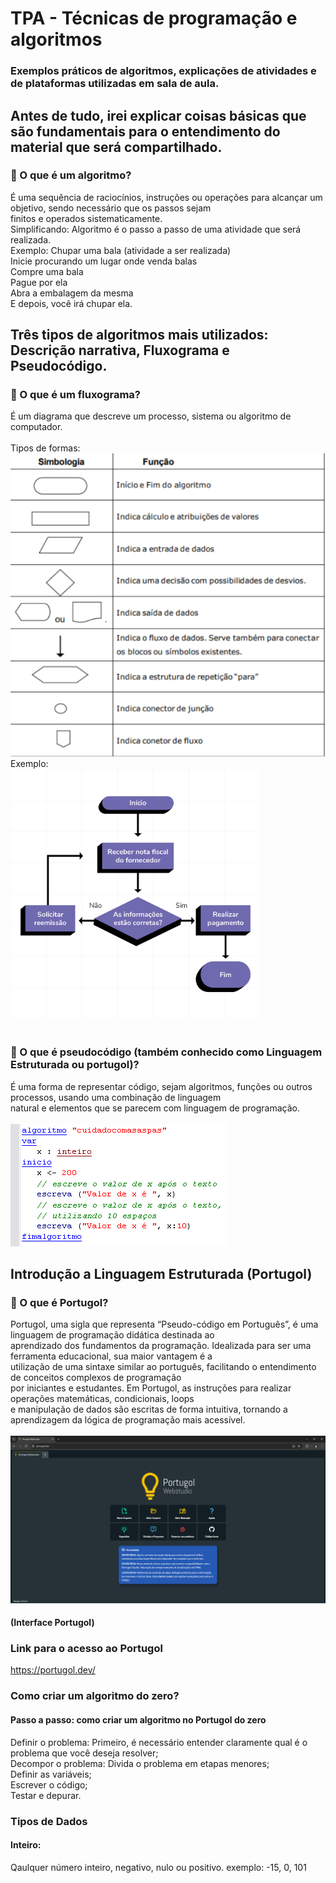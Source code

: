 # TPA - Técnicas de programação e algoritmos
### Exemplos práticos de algoritmos, explicações de atividades e de plataformas utilizadas em sala de aula.
>
## Antes de tudo, irei explicar coisas básicas que são fundamentais para o entendimento do material que será compartilhado.
>
### 📌 O que é um algoritmo?
É uma sequência de raciocínios, instruções ou operações para alcançar um objetivo, sendo necessário que os passos sejam </br>
finitos e operados sistematicamente.
</br>Simplificando: Algoritmo é o passo a passo de uma atividade que será realizada.
</br>Exemplo: Chupar uma bala (atividade a ser realizada)
</br>Inicie procurando um lugar onde venda balas 
</br>Compre uma bala
</br>Pague por ela
</br>Abra a embalagem da mesma
</br>E depois, você irá chupar ela.
</br>

## Três tipos de algoritmos mais utilizados: Descrição narrativa, Fluxograma e Pseudocódigo.

### 📌 O que é um fluxograma?
É um diagrama que descreve um processo, sistema ou algoritmo de computador.</br>
</br> Tipos de formas:
</br><img src="formas_portugol.png"> 
</br> Exemplo:
</br><img src="fluxograma.png" width=400 height=400> 
</br></br>
### 📌 O que é pseudocódigo (também conhecido como Linguagem Estruturada ou portugol)?
É uma forma de representar código, sejam algoritmos, funções ou outros processos, usando uma combinação de linguagem</br>
natural e elementos que se parecem com linguagem de programação.</br>
</br><img src="pseudocodigo.png"> 

## Introdução a Linguagem Estruturada (Portugol)

### 📌 O que é Portugol?
Portugol, uma sigla que representa “Pseudo-código em Português”, é uma linguagem de programação didática destinada ao </br>
aprendizado dos fundamentos da programação. Idealizada para ser uma ferramenta educacional, sua maior vantagem é a </br>
utilização de uma sintaxe similar ao português, facilitando o entendimento de conceitos complexos de programação </br>
por iniciantes e estudantes. Em Portugol, as instruções para realizar operações matemáticas, condicionais, loops </br>
e manipulação de dados são escritas de forma intuitiva, tornando a aprendizagem da lógica de programação mais acessível.</br>
</br><img src="portugol.png"> 
#### (Interface Portugol)

### Link para o acesso ao Portugol
https://portugol.dev/

### Como criar um algoritmo do zero?
#### Passo a passo: como criar um algoritmo no Portugol do zero
Definir o problema: Primeiro, é necessário entender claramente qual é o problema que você deseja resolver; </br>
Decompor o problema: Divida o problema em etapas menores; </br>
Definir as variáveis; </br>
Escrever o código; </br>
Testar e depurar.

### Tipos de Dados
#### Inteiro: 
Qaulquer número inteiro, negativo, nulo ou positivo.
exemplo: -15, 0, 101
